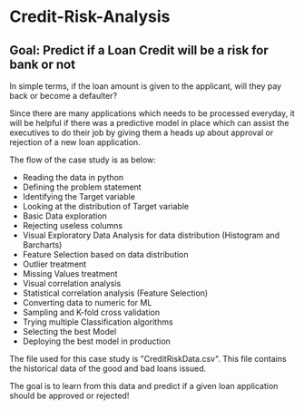 # Credit-Risk-Analysis

## Goal: Predict if a Loan Credit will be a risk for bank or not

In simple terms, if the loan amount is given to the applicant, will they pay back or become a defaulter?

Since there are many applications which needs to be processed everyday, it will be helpful if there was a predictive model in place which can assist the executives to do their job by giving them a heads up about approval or rejection of a new loan application.

The flow of the case study is as below:

* Reading the data in python
* Defining the problem statement
* Identifying the Target variable
* Looking at the distribution of Target variable
* Basic Data exploration
* Rejecting useless columns
* Visual Exploratory Data Analysis for data distribution (Histogram and Barcharts)
* Feature Selection based on data distribution
* Outlier treatment
* Missing Values treatment
* Visual correlation analysis
* Statistical correlation analysis (Feature Selection)
* Converting data to numeric for ML
* Sampling and K-fold cross validation
* Trying multiple Classification algorithms
* Selecting the best Model
* Deploying the best model in production

The file used for this case study is "CreditRiskData.csv". This file contains the historical data of the good and bad loans issued.

The goal is to learn from this data and predict if a given loan application should be approved or rejected!
